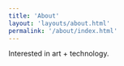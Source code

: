```yaml
---
title: 'About'
layout: 'layouts/about.html'
permalink: '/about/index.html'
---
```


Interested in art + technology.
